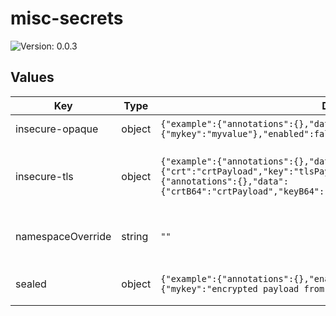# misc-secrets

![Version: 0.0.3](https://img.shields.io/badge/Version-0.0.3-informational?style=flat-square)

## Values

| Key | Type | Default | Description |
|-----|------|---------|-------------|
| insecure-opaque | object | `{"example":{"annotations":{},"data":{"mykey":"myvalue"},"enabled":false}}` | Insecure and generic secret |
| insecure-tls | object | `{"example":{"annotations":{},"data":{"crt":"crtPayload","key":"tlsPayload"},"enabled":false},"exampleB64":{"annotations":{},"data":{"crtB64":"crtPayload","keyB64":"tlsPayload"},"enabled":false}}` | Insecure and generic TLS secret, will generate if undefined |
| namespaceOverride | string | `""` | Override default namespace for all secrets |
| sealed | object | `{"example":{"annotations":{},"enabled":false,"encryptedData":{"mykey":"encrypted payload from kubeseal"}}}` | Create Bitnami's SealedSecrets |
